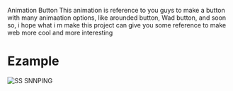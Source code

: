 Animation Button
This animation is reference to you guys to make a button with many animaation options, like arounded button, Wad button, and soon
so, i hope what i m make this project can give you some reference to make web more cool and more interesting 

# Ezample 

![SS SNNPING](https://github.com/rifqanzalbina/animationwebcollection/assets/124742008/10808262-31f2-4920-9250-f1a2b895ba8c)
